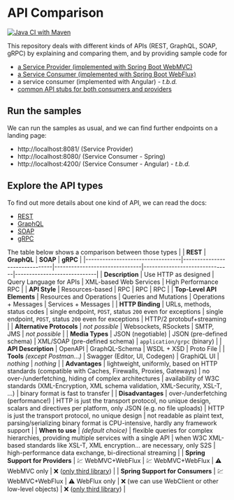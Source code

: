 # API Comparison

[![Java CI with Maven](https://github.com/ueberfuhr/api-comparison/actions/workflows/ci.yml/badge.svg)](https://github.com/ueberfuhr/api-comparison/actions/workflows/ci.yml)

This repository deals with different kinds of APIs (REST, GraphQL, SOAP, gRPC)
by explaining and comparing them, and by providing sample code for

- [a Service Provider (implemented with Spring Boot WebMVC)](./service-provider)
- [a Service Consumer (implemented with Spring Boot WebFlux)](./service-consumer-spring)
- a service consumer (implemented with Angular) - _t.b.d._
- [common API stubs for both consumers and providers](api-stubs)

## Run the samples

We can run the samples as usual, and we can find further endpoints on a landing page:

- http://localhost:8081/ (Service Provider)
- http://localhost:8080/ (Service Consumer - Spring)
- http://localhost:4200/ (Service Consumer - Angular) - _t.b.d._

## Explore the API types

To find out more details about one kind of API, we can read the docs:

- [REST](./docs/REST.md)
- [GraphQL](./docs/GRAPHQL.md)
- [SOAP](./docs/SOAP.md)
- [gRPC](./docs/GRPC.md)

The table below shows a comparison between those types
|                                  | **REST**                      | **GraphQL**                   | **SOAP**                      | **gRPC**                    |
|----------------------------------|-------------------------------|-------------------------------|-------------------------------|-----------------------------|
| **Description**                  | Use HTTP as designed          | Query Language for APIs       | XML-based Web Services        | High Performance RPC        |
| **API Style**                    | Resources-based               | RPC                           | RPC                           | RPC                         |
| **Top-Level API Elements**       | Resources and Operations      | Queries and Mutations         | Operations + Messages         | Services + Messages         |
| **HTTP Binding**                 | URLs, methods, status codes   | single endpoint, `POST`, status `200` even for exceptions | single endpoint, `POST`, status `200` even for exceptions | HTTP/2 protobuf+streaming |
| **Alternative Protocols**        | _not possible_                | Websockets, RSockets          | SMTP, JMS                     | _not possible_              |
| **Media Types**                  | JSON (negotiable)             | JSON (pre-defined schema)     | XML/SOAP (pre-defined schema) | `application/grpc` (binary) |
| **API Description**              | OpenAPI                       | GraphQL-Schema                | WSDL + XSD                    | Proto File                  |
| **Tools** _(except Postman...)_  | Swagger (Editor, UI, Codegen) | GraphiQL UI                   | _nothing_                     | _nothing_                   | 
| **Advantages**                   | lightweight, uniformly, based on HTTP standards (compatible with Caches, Firewalls, Proxies, Gateways) | no over-/underfetching, hiding of complex architectures | availability of W3C standards (XML-Encryption, XML schema validation, XML-Security, XSL-T, ...) | binary format is fast to transfer |
| **Disadvantages**                | over-/underfetching (performance!)  | HTTP is just the transport protocol, no unique design, scalars and directives per platform, only JSON (e.g. no file uploads) | HTTP is just the transport protocol, no unique design | not readable as plaint text, parsing/serializing binary format is CPU-intensive, hardly any framework support |
| **When to use**                  | _(default choice)_   | flexible queries for complex hierarchies, providing multiple services with a single API | when W3C XML-based standards like XSL-T, XML encryption... are necessary, only S2S | high-performance data exchange, bi-directional streaming |
| **Spring Support for Providers** | 💹 WebMVC+WebFlux             | 💹 WebMVC+WebFlux             | ⚠ WebMVC only                | ❌ ([only third library](https://github.com/LogNet/grpc-spring-boot-starter)) |
| **Spring Support for Consumers** | 💹 WebMVC+WebFlux             | ⚠ WebFlux only                | ❌ (we can use WebClient or other low-level objects)  | ❌ ([only third library](https://github.com/LogNet/grpc-spring-boot-starter)) |
